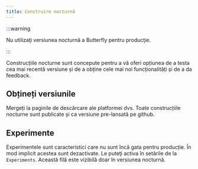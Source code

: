```yaml
---
title: Construire nocturnă
---
```


:::warning

Nu utilizaţi versiunea nocturnă a Butterfly pentru producţie.

:::

Construcțiile nocturne sunt concepute pentru a vă oferi opțiunea de a testa cea mai recentă versiune și de a obține cele mai noi funcționalități și de a da feedback.

## Obțineți versiunile

Mergeți la paginile de descărcare ale platformei dvs.
Toate construcțiile nocturne sunt publicate și ca versiune pre-lansată pe github.

## Experimente

Experimentele sunt caracteristici care nu sunt încă gata pentru producție.
În mod implicit acestea sunt dezactivate. Le puteţi activa în setările de la `Experiments`.
Această filă este vizibilă doar în versiunea nocturnă.
